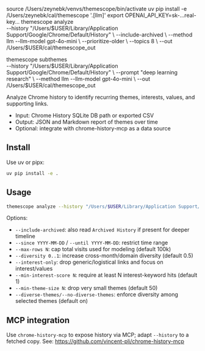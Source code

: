 source /Users/zeynebk/venvs/themescope/bin/activate
uv pip install -e /Users/zeynebk/cal/themescope '.[llm]'
export OPENAI_API_KEY=sk-...real-key...
themescope analyze \
  --history "/Users/$USER/Library/Application Support/Google/Chrome/Default/History" \
  --include-archived \
  --method llm --llm-model gpt-4o-mini \
  --prioritize-older \
  --topics 8 \
  --out /Users/$USER/cal/themescope_out


themescope subthemes \
  --history "/Users/$USER/Library/Application Support/Google/Chrome/Default/History" \
  --prompt "deep learning research" \
  --method llm --llm-model gpt-4o-mini \
  --out /Users/$USER/cal/themescope_out

  
Analyze Chrome history to identify recurring themes, interests, values, and supporting links.

- Input: Chrome History SQLite DB path or exported CSV
- Output: JSON and Markdown report of themes over time
- Optional: integrate with chrome-history-mcp as a data source

## Install

Use uv or pipx:

```bash
uv pip install -e .
```

## Usage

```bash
themescope analyze --history "/Users/$USER/Library/Application Support/Google/Chrome/Default/History" --out out
```

Options:
- `--include-archived`: also read `Archived History` if present for deeper timeline
- `--since YYYY-MM-DD` / `--until YYYY-MM-DD`: restrict time range
- `--max-rows N`: cap total visits used for modeling (default 100k)
- `--diversity 0..1`: increase cross-month/domain diversity (default 0.5)
- `--interest-only`: drop generic/logistical links and focus on interest/values
- `--min-interest-score N`: require at least N interest-keyword hits (default 1)
- `--min-theme-size N`: drop very small themes (default 50)
- `--diverse-themes/--no-diverse-themes`: enforce diversity among selected themes (default on)

## MCP integration

Use `chrome-history-mcp` to expose history via MCP; adapt `--history` to a fetched copy. See: https://github.com/vincent-pli/chrome-history-mcp

